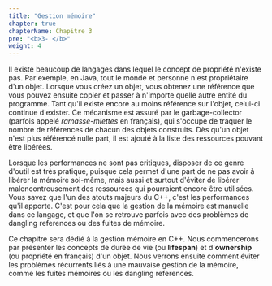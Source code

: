 ```yaml
---
title: "Gestion mémoire"
chapter: true
chapterName: Chapitre 3
pre: "<b>3- </b>"
weight: 4
---
```


Il existe beaucoup de langages dans lequel le concept de propriété n'existe pas.
Par exemple, en Java, tout le monde et personne n'est propriétaire d'un objet.
Lorsque vous créez un objet, vous obtenez une référence que vous pouvez ensuite copier et passer à n'importe quelle autre entité du programme.
Tant qu'il existe encore au moins référence sur l'objet, celui-ci continue d'exister.
Ce mécanisme est assuré par le garbage-collector (parfois appelé *ramasse-miettes* en français), qui s'occupe de traquer le nombre de références de chacun des objets construits.
Dès qu'un objet n'est plus référencé nulle part, il est ajouté à la liste des ressources pouvant être libérées.

Lorsque les performances ne sont pas critiques, disposer de ce genre d'outil est très pratique, puisque cela permet d'une part de ne pas avoir à libérer la mémoire soi-même, mais aussi et surtout d'éviter de libérer malencontreusement des ressources qui pourraient encore être utilisées.
Vous savez que l'un des atouts majeurs du C++, c'est les performances qu'il apporte.
C'est pour cela que la gestion de la mémoire est manuelle dans ce langage, et que l'on se retrouve parfois avec des problèmes de dangling references ou des fuites de mémoire.

Ce chapitre sera dédié à la gestion mémoire en C++.
Nous commencerons par présenter les concepts de durée de vie (ou **lifespan**) et d'**ownership** (ou propriété en français) d'un objet.
Nous verrons ensuite comment éviter les problèmes récurrents liés à une mauvaise gestion de la mémoire, comme les fuites mémoires ou les dangling references.
